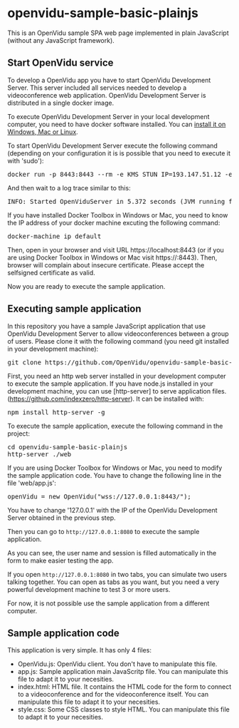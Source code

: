 # openvidu-sample-basic-plainjs

This is an OpenVidu sample SPA web page implemented in plain JavaScript (without any JavaScript framework).

## Start OpenVidu service

To develop a OpenVidu app you have to start OpenVidu Development Server. This server included all services needed to develop a videoconference web application. OpenVidu Development Server is distributed in a single docker image. 

To execute OpenVidu Development Server in your local development computer, you need to have docker software installed. You can [install it on Windows, Mac or Linux](https://docs.docker.com/engine/installation/).

To start OpenVidu Development Server execute the following command (depending on your configuration it is is possible that you need to execute it with 'sudo'):

<pre>
docker run -p 8443:8443 --rm -e KMS_STUN_IP=193.147.51.12 -e KMS_STUN_PORT=3478 openvidu/openvidu-server-kms
</pre>

And then wait to a log trace similar to this:

<pre>
INFO: Started OpenViduServer in 5.372 seconds (JVM running for 6.07)
</pre>

If you have installed Docker Toolbox in Windows or Mac, you need to know the IP address of your docker machine excuting the following command:

<pre>
docker-machine ip default
</pre>

Then, open in your browser and visit URL https://localhost:8443 (or if you are using Docker Toolbox in Windows or Mac visit https://<IP>:8443). Then, browser will complain about insecure certificate. Please accept the selfsigned certificate as valid.

Now you are ready to execute the sample application.

## Executing sample application

In this repository you have a sample JavaScript application that use OpenVidu Development Server to allow videoconferences  between a group of users. Please clone it with the following command (you need git installed in your development machine):

<pre>
git clone https://github.com/OpenVidu/openvidu-sample-basic-plainjs
</pre>

First, you need an http web server installed in your development computer to execute the sample application. If you have node.js installed in your development machine, you can use [http-server] to serve application files.(https://github.com/indexzero/http-server). It can be installed with:

<pre>
npm install http-server -g
</pre>

To execute the sample application, execute the following command in the project:

<pre>
cd openvidu-sample-basic-plainjs
http-server ./web
</pre>

If you are using Docker Toolbox for Windows or Mac, you need to modify the sample application code. You have to change the following line in the file 'web/app.js':

<pre>
openVidu = new OpenVidu("wss://127.0.0.1:8443/");
</pre>

You have to change '127.0.0.1' with the IP of the OpenVidu Development Server obtained in the previous step.

Then you can go to `http://127.0.0.1:8080` to execute the sample application. 

As you can see, the user name and session is filled automatically in the form to make easier testing the app. 

If you open `http://127.0.0.1:8080` in two tabs, you can simulate two users talking together. You can open as tabs as you want, but you need a very powerful development machine to test 3 or more users.

For now, it is not possible use the sample application from a different computer.

## Sample application code

This application is very simple. It has only 4 files:
* OpenVidu.js: OpenVidu client. You don't have to manipulate this file. 
* app.js: Sample application main JavaScritp file. You can manipulate this file to adapt it to your necesities.
* index.html: HTML file. It contains the HTML code for the form to connect to a videoconference and for the videoconference itself. You can manipulate this file to adapt it to your necesities.
* style.css: Some CSS classes to style HTML. You can manipulate this file to adapt it to your necesities.


